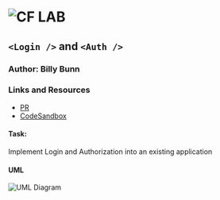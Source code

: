 ![CF](http://i.imgur.com/7v5ASc8.png) LAB
=================================================

## `<Login />` and `<Auth />`

### Author: Billy Bunn

### Links and Resources
* [PR](https://github.com/401-advanced-javascript-billybunn/lab-37/pull/1)
* [CodeSandbox](https://codesandbox.io/s/p7m76no29j)

#### Task: 
Implement Login and Authorization into an existing application


#### UML
![UML Diagram](https://imgur.com/gyx4Uay.jpg)
